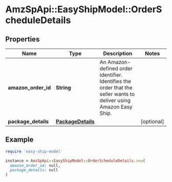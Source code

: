 # AmzSpApi::EasyShipModel::OrderScheduleDetails

## Properties

| Name | Type | Description | Notes |
| ---- | ---- | ----------- | ----- |
| **amazon_order_id** | **String** | An Amazon-defined order identifier. Identifies the order that the seller wants to deliver using Amazon Easy Ship. |  |
| **package_details** | [**PackageDetails**](PackageDetails.md) |  | [optional] |

## Example

```ruby
require 'easy-ship-model'

instance = AmzSpApi::EasyShipModel::OrderScheduleDetails.new(
  amazon_order_id: null,
  package_details: null
)
```

